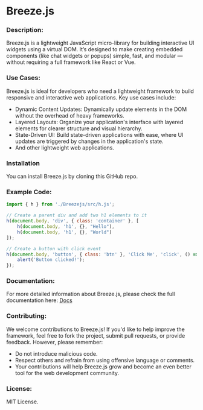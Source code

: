 # Breeze.js
### Description:
Breeze.js is a lightweight JavaScript micro-library for building interactive UI widgets using a virtual DOM. It’s designed to make creating embedded components (like chat widgets or popups) simple, fast, and modular — without requiring a full framework like React or Vue.

### Use Cases:
Breeze.js is ideal for developers who need a lightweight framework to build responsive and interactive web applications. Key use cases include:

- Dynamic Content Updates: Dynamically update elements in the DOM without the overhead of heavy frameworks.
- Layered Layouts: Organize your application's interface with layered elements for clearer structure and visual hierarchy.
- State-Driven UI: Build state-driven applications with ease, where UI updates are triggered by changes in the application's state.
- And other lightweight web applications.

### Installation
You can install Breeze.js by cloning this GitHub repo.

### Example Code:
```javascript
import { h } from './Breezejs/src/h.js';

// Create a parent div and add two h1 elements to it
h(document.body, 'div', { class: 'container' }, [
    h(document.body, 'h1', {}, "Hello"),
    h(document.body, 'h1', {}, "World")
]);

// Create a button with click event
h(document.body, 'button', { class: 'btn' }, 'Click Me', 'click', () => {
    alert('Button clicked!');
});
```

### Documentation:
For more detailed information about Breeze.js, please check the full documentation here:
[Docs](https://github.com/aidngonz/Breeze.js/blob/main/Documentation.md)

### Contributing:
We welcome contributions to Breeze.js! If you'd like to help improve the framework, feel free to fork the project, submit pull requests, or provide feedback. However, please remember:

- Do not introduce malicious code.
- Respect others and refrain from using offensive language or comments.
- Your contributions will help Breeze.js grow and become an even better tool for the web development community.

### License:
MIT License.
